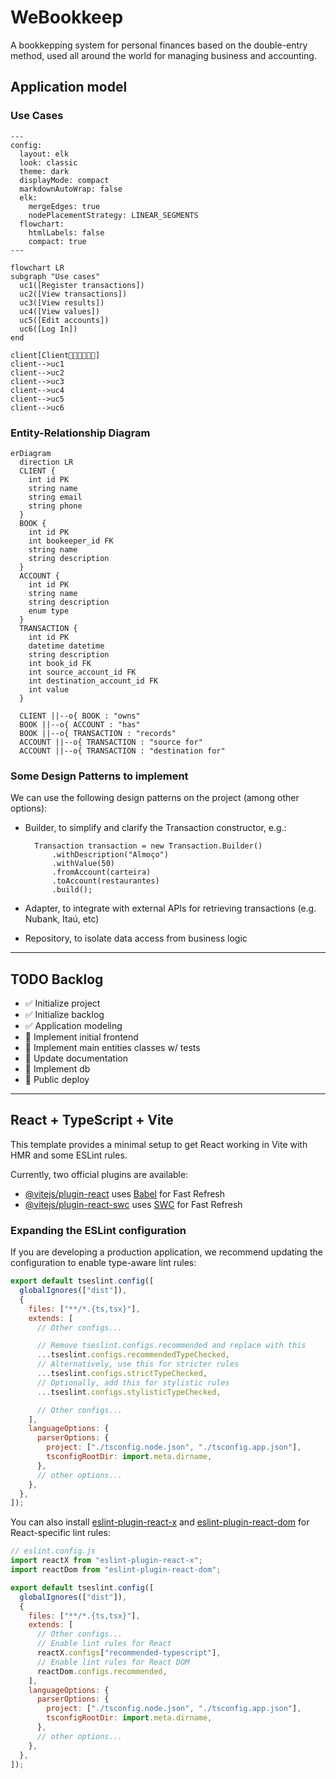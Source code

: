 # WeBookkeep

A bookkepping system for personal finances based on the double-entry method, used all around the world for managing business and accounting.

## Application model

### Use Cases

```mermaid
---
config:
  layout: elk
  look: classic
  theme: dark
  displayMode: compact
  markdownAutoWrap: false
  elk:
    mergeEdges: true
    nodePlacementStrategy: LINEAR_SEGMENTS
  flowchart:
    htmlLabels: false
    compact: true
---

flowchart LR
subgraph "Use cases"
  uc1([Register transactions])
  uc2([View transactions])
  uc3([View results])
  uc4([View values])
  uc5([Edit accounts])
  uc6([Log In])
end

client[Client👩‍🦰👳🏾🧔🏻]
client-->uc1
client-->uc2
client-->uc3
client-->uc4
client-->uc5
client-->uc6
```

### Entity-Relationship Diagram

```mermaid
erDiagram
  direction LR
  CLIENT {
    int id PK
    string name
    string email
    string phone
  }
  BOOK {
    int id PK
    int bookeeper_id FK
    string name
    string description
  }
  ACCOUNT {
    int id PK
    string name
    string description
    enum type
  }
  TRANSACTION {
    int id PK
    datetime datetime
    string description
    int book_id FK
    int source_account_id FK
    int destination_account_id FK
    int value
  }

  CLIENT ||--o{ BOOK : "owns"
  BOOK ||--o{ ACCOUNT : "has"
  BOOK ||--o{ TRANSACTION : "records"
  ACCOUNT ||--o{ TRANSACTION : "source for"
  ACCOUNT ||--o{ TRANSACTION : "destination for"
```

### Some Design Patterns to implement

We can use the following design patterns on the project (among other options):

- Builder, to simplify and clarify the Transaction constructor, e.g.:

  ```JS
    Transaction transaction = new Transaction.Builder()
        .withDescription("Almoço")
        .withValue(50)
        .fromAccount(carteira)
        .toAccount(restaurantes)
        .build();
  ```

- Adapter, to integrate with external APIs for retrieving transactions (e.g. Nubank, Itaú, etc)
- Repository, to isolate data access from business logic

---

## TODO Backlog

- ✅ Initialize project
- ✅ Initialize backlog
- ✅ Application modeling
- 🔲 Implement initial frontend
- 🔲 Implement main entities classes w/ tests
- 🔲 Update documentation
- 🔲 Implement db
- 🔲 Public deploy

---

## React + TypeScript + Vite

This template provides a minimal setup to get React working in Vite with HMR and some ESLint rules.

Currently, two official plugins are available:

- [@vitejs/plugin-react](https://github.com/vitejs/vite-plugin-react/blob/main/packages/plugin-react) uses [Babel](https://babeljs.io/) for Fast Refresh
- [@vitejs/plugin-react-swc](https://github.com/vitejs/vite-plugin-react/blob/main/packages/plugin-react-swc) uses [SWC](https://swc.rs/) for Fast Refresh

### Expanding the ESLint configuration

If you are developing a production application, we recommend updating the configuration to enable type-aware lint rules:

```js
export default tseslint.config([
  globalIgnores(["dist"]),
  {
    files: ["**/*.{ts,tsx}"],
    extends: [
      // Other configs...

      // Remove tseslint.configs.recommended and replace with this
      ...tseslint.configs.recommendedTypeChecked,
      // Alternatively, use this for stricter rules
      ...tseslint.configs.strictTypeChecked,
      // Optionally, add this for stylistic rules
      ...tseslint.configs.stylisticTypeChecked,

      // Other configs...
    ],
    languageOptions: {
      parserOptions: {
        project: ["./tsconfig.node.json", "./tsconfig.app.json"],
        tsconfigRootDir: import.meta.dirname,
      },
      // other options...
    },
  },
]);
```

You can also install [eslint-plugin-react-x](https://github.com/Rel1cx/eslint-react/tree/main/packages/plugins/eslint-plugin-react-x) and [eslint-plugin-react-dom](https://github.com/Rel1cx/eslint-react/tree/main/packages/plugins/eslint-plugin-react-dom) for React-specific lint rules:

```js
// eslint.config.js
import reactX from "eslint-plugin-react-x";
import reactDom from "eslint-plugin-react-dom";

export default tseslint.config([
  globalIgnores(["dist"]),
  {
    files: ["**/*.{ts,tsx}"],
    extends: [
      // Other configs...
      // Enable lint rules for React
      reactX.configs["recommended-typescript"],
      // Enable lint rules for React DOM
      reactDom.configs.recommended,
    ],
    languageOptions: {
      parserOptions: {
        project: ["./tsconfig.node.json", "./tsconfig.app.json"],
        tsconfigRootDir: import.meta.dirname,
      },
      // other options...
    },
  },
]);
```

